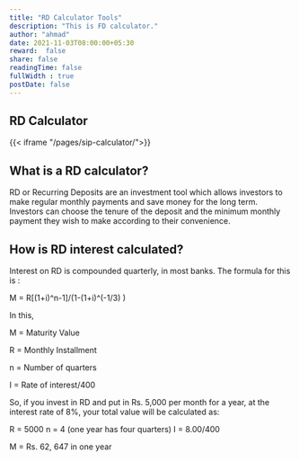 ```yaml
---
title: "RD Calculator Tools"
description: "This is FD calculator."
author: "ahmad"
date: 2021-11-03T08:00:00+05:30
reward:  false
share: false
readingTime: false
fullWidth : true
postDate: false
---
```


## RD Calculator


{{< iframe "/pages/sip-calculator/">}}

## What is a RD calculator?
RD or Recurring Deposits are an investment tool which allows investors to make regular monthly payments and save money for the long term. Investors can choose the tenure of the deposit and the minimum monthly payment they wish to make according to their convenience. 


## How is RD interest calculated?

Interest on RD is compounded quarterly, in most banks. The formula for this is :

M = R[(1+i)^n-1]/(1-(1+i)^(-1/3) )

In this,

M = Maturity Value

R = Monthly Installment

n = Number of quarters

I = Rate of interest/400

So, if you invest in RD and put in Rs. 5,000 per month for a year, at the interest rate of 8%, your total value will be calculated as:

R = 5000
n = 4 (one year has four quarters)
I = 8.00/400

M = Rs. 62, 647 in one year

